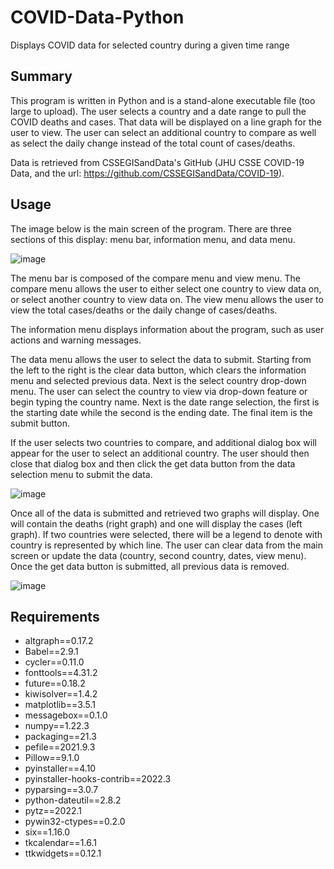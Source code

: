 # COVID-Data-Python
Displays COVID data for selected country during a given time range

Summary
---------
This program is written in Python and is a stand-alone executable file (too large to upload). The user selects a country and a date range to pull the COVID deaths and cases. That data will be displayed on a line graph for the user to view. The user can select an additional country to compare as well as select the daily change instead of the total count of cases/deaths.

Data is retrieved from CSSEGISandData's GitHub (JHU CSSE COVID-19 Data, and the url: https://github.com/CSSEGISandData/COVID-19).

Usage
-----
The image below is the main screen of the program. There are three sections of this display: menu bar, information menu, and data menu.

![image](https://user-images.githubusercontent.com/96243400/162750770-f3070b37-969a-4376-97e4-12a30565ee67.png)

The menu bar is composed of the compare menu and view menu. The compare menu allows the user to either select one country to view data on, or select another country to view data on. The view menu allows the user to view the total cases/deaths or the daily change of cases/deaths.

The information menu displays information about the program, such as user actions and warning messages.

The data menu allows the user to select the data to submit. Starting from the left to the right is the clear data button, which clears the information menu and selected previous data. Next is the select country drop-down menu. The user can select the country to view via drop-down feature or begin typing the country name. Next is the date range selection, the first is the starting date while the second is the ending date. The final item is the submit button.

If the user selects two countries to compare, and additional dialog box will appear for the user to select an additional country. The user should then close that dialog box and then click the get data button from the data selection menu to submit the data.

![image](https://user-images.githubusercontent.com/96243400/162752948-2d3a1840-012b-416f-9795-7a749e2b413e.png)

Once all of the data is submitted and retrieved two graphs will display. One will contain the deaths (right graph) and one will display the cases (left graph). If two countries were selected, there will be a legend to denote with country is represented by which line. The user can clear data from the main screen or update the data (country, second country, dates, view menu). Once the get data button is submitted, all previous data is removed.

![image](https://user-images.githubusercontent.com/96243400/162751317-66367a9f-3f0e-4320-b1dc-d9c9d85dddae.png)



Requirements
-----------------

<ul>
  <li>altgraph==0.17.2</li>
  <li>Babel==2.9.1</li>
  <li>cycler==0.11.0</li>
  <li>fonttools==4.31.2</li>
  <li>future==0.18.2</li>
  <li>kiwisolver==1.4.2</li>
  <li>matplotlib==3.5.1</li>
  <li>messagebox==0.1.0</li>
  <li>numpy==1.22.3</li>
  <li>packaging==21.3</li>
  <li>pefile==2021.9.3</li>
  <li>Pillow==9.1.0</li>
  <li>pyinstaller==4.10</li>
  <li>pyinstaller-hooks-contrib==2022.3</li>
  <li>pyparsing==3.0.7</li>
  <li>python-dateutil==2.8.2</li>
  <li>pytz==2022.1</li>
  <li>pywin32-ctypes==0.2.0</li>
  <li>six==1.16.0</li>
  <li>tkcalendar==1.6.1</li>
  <li>ttkwidgets==0.12.1</li>
</ul>
